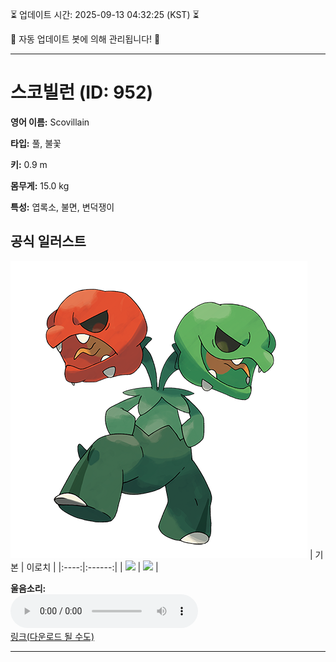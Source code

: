 
⏳ 업데이트 시간: 2025-09-13 04:32:25 (KST) ⏳

🤖 자동 업데이트 봇에 의해 관리됩니다! 🤖

---

# 스코빌런 (ID: 952)
**영어 이름:** Scovillain

**타입:** 풀, 불꽃

**키:** 0.9 m

**몸무게:** 15.0 kg

**특성:** 엽록소, 불면, 변덕쟁이

## 공식 일러스트
![](https://raw.githubusercontent.com/PokeAPI/sprites/master/sprites/pokemon/other/official-artwork/952.png)
| 기본 | 이로치 |
|:----:|:------:|
| <img src="http://play.pokemonshowdown.com/sprites/ani/scovillain.gif" width="200"> | <img src="http://play.pokemonshowdown.com/sprites/ani-shiny/scovillain.gif" width="200"> |

**울음소리:**<br><audio controls src="https://raw.githubusercontent.com/PokeAPI/cries/main/cries/pokemon/latest/952.ogg"></audio><br> [링크(다운로드 될 수도)](https://raw.githubusercontent.com/PokeAPI/cries/main/cries/pokemon/latest/952.ogg)


---
